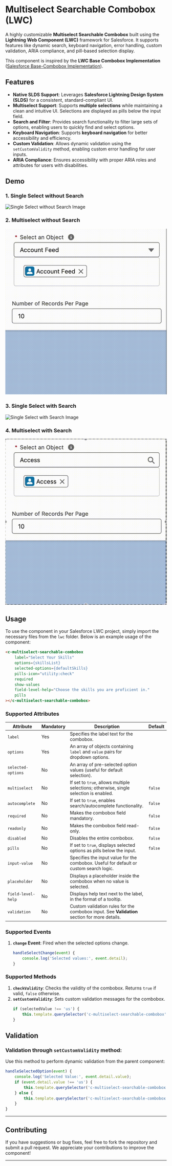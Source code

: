 
# Multiselect Searchable Combobox (LWC)

A highly customizable **Multiselect Searchable Combobox** built using the **Lightning Web Component (LWC)** framework for Salesforce. It supports features like dynamic search, keyboard navigation, error handling, custom validation, ARIA compliance, and pill-based selection display.

This component is inspired by the **LWC Base Combobox Implementation** ([Salesforce Base-Combobox Implementation](https://github.com/salesforce/base-components-recipes/tree/master/force-app/main/default/lwc/baseCombobox)).

## Features

- **Native SLDS Support**: Leverages **Salesforce Lightning Design System (SLDS)** for a consistent, standard-compliant UI.
- **Multiselect Support**: Supports **multiple selections** while maintaining a clean and intuitive UI. Selections are displayed as pills below the input field.
- **Search and Filter**: Provides search functionality to filter large sets of options, enabling users to quickly find and select options.
- **Keyboard Navigation**: Supports **keyboard navigation** for better accessibility and efficiency.
- **Custom Validation**: Allows dynamic validation using the `setCustomValidity` method, enabling custom error handling for user inputs.
- **ARIA Compliance**: Ensures accessibility with proper ARIA roles and attributes for users with disabilities.

## Demo

### 1. Single Select without Search
![Single Select without Search Image](/assets/Single_Select_without_Search.gif)

### 2. Multiselect without Search
![Multiselect without Search Image](/assets/Multiselect_without_search.gif)

### 3. Single Select with Search
![Single Select with Search Image](/assets/Single_Select_with_Search.gif)

### 4. Multiselect with Search
![Multiselect with Search Image](/assets/Multiselect_with_Search.gif)

## Usage

To use the component in your Salesforce LWC project, simply import the necessary files from the `lwc` folder. Below is an example usage of the component:

```html
<c-multiselect-searchable-combobox
    label="Select Your Skills"
    options={skillsList}
    selected-options={defaultSkills}
    pills-icon="utility:check"
    required
    show-values
    field-level-help="Choose the skills you are proficient in."
    pills
></c-multiselect-searchable-combobox>
```

### Supported Attributes

| Attribute             | Mandatory | Description                                                                                             | Default |
|-----------------------|-----------|---------------------------------------------------------------------------------------------------------|---------|
| `label`               | Yes       | Specifies the label text for the combobox.                                                              |         |
| `options`             | Yes       | An array of objects containing `label` and `value` pairs for dropdown options.                          |         |
| `selected-options`    | No        | An array of pre-selected option values (useful for default selection).                                   |         |
| `multiselect`         | No        | If set to `true`, allows multiple selections; otherwise, single selection is enabled.                   | `false` |
| `autocomplete`        | No        | If set to `true`, enables search/autocomplete functionality.                                            | `false` |
| `required`            | No        | Makes the combobox field mandatory.                                                                     | `false` |
| `readonly`            | No        | Makes the combobox field read-only.                                                                     | `false` |
| `disabled`            | No        | Disables the entire combobox.                                                                           | `false` |
| `pills`               | No        | If set to `true`, displays selected options as pills below the input.                                    | `false` |
| `input-value`         | No        | Specifies the input value for the combobox. Useful for default or custom search logic.                   |         |
| `placeholder`         | No        | Displays a placeholder inside the combobox when no value is selected.                                   |         |
| `field-level-help`    | No        | Displays help text next to the label, in the format of a tooltip.                                       |         |
| `validation`          | No        | Custom validation rules for the combobox input. See **Validation** section for more details.             |         |

### Supported Events

1. **`change` Event**: Fired when the selected options change.
   ```js
   handleSelectChange(event) {
       console.log('Selected values:', event.detail);
   }
   ```

### Supported Methods

1. **`checkValidity`**: Checks the validity of the combobox. Returns `true` if valid, `false` otherwise.
2. **`setCustomValidity`**: Sets custom validation messages for the combobox.
   ```js
   if (selectedValue !== 'us') {
       this.template.querySelector('c-multiselect-searchable-combobox').setCustomValidity('Please select "United States"');
   }
   ```

## Validation


### Validation through `setCustomValidity` method:

Use this method to perform dynamic validation from the parent component:

```js
handleSelectedOption(event) {
    console.log('Selected Value:', event.detail.value);
    if (event.detail.value !== 'us') {
        this.template.querySelector('c-multiselect-searchable-combobox').setCustomValidity('You need to select "United States"');
    } else {
        this.template.querySelector('c-multiselect-searchable-combobox').setCustomValidity('');
    }
}
```

---

## Contributing

If you have suggestions or bug fixes, feel free to fork the repository and submit a pull request. We appreciate your contributions to improve the component!

---
